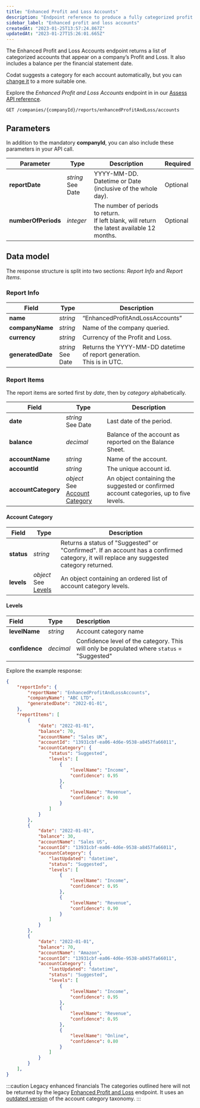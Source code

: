 ```yaml
---
title: "Enhanced Profit and Loss Accounts"
description: "Endpoint reference to produce a fully categorized profit and loss statement"
sidebar_label: "Enhanced profit and loss accounts"
createdAt: "2023-01-25T13:57:24.867Z"
updatedAt: "2023-01-27T15:26:01.665Z"
---
```


The Enhanced Profit and Loss Accounts endpoint returns a list of categorized accounts that appear on a company’s Profit and Loss. It also includes a balance per the financial statement date.

Codat suggests a category for each account automatically, but you can [change it](/assess/enhanced-financials/categorize-accounts) to a more suitable one. 

Explore the _Enhanced Profit and Loss Accounts_ endpoint in in our [Assess API reference](/assess-api#/operations/get-companies-companyId-reports-enhancedProfitAndLoss-accounts).

`GET /companies/{companyId}/reports/enhancedProfitAndLoss/accounts`

## Parameters

In addition to the mandatory **companyId**, you can also include these parameters in your API call.

| Parameter       	| Type            	| Description                                                                                 	| Required 	|
|-----------------	|-----------------	|---------------------------------------------------------------------------------------------	|----------	|
| **reportDate**     	| _string_<br/>See Date 	| YYYY-MM-DD.<br/>Datetime or Date (inclusive of the whole day).                                   	| Optional 	|
| **numberOfPeriods** 	| _integer_         	| The number of periods to return.<br/>If left blank, will return the latest available 12 months.  	| Optional 	|

## Data model

The response structure is split into two sections: _Report Info_ and _Report Items_.

### Report Info

| Field         	| Type            	| Description                                                           	|
|---------------	|-----------------	|-----------------------------------------------------------------------	|
| **name**          	| _string_        	| “EnhancedProfitAndLossAccounts”                                        	|
| **companyName**   	| _string_          	| Name of the company queried.                                          	|
| **currency**    	| _string_          	| Currency of the Profit and Loss.                                        	|
| **generatedDate** 	| _string_<br/>See Date  	| Returns the YYYY-MM-DD datetime of report generation. <br/>This is in UTC.  	|

### Report Items

The report items are sorted first by _date_, then by _category_ alphabetically. 

| Field           	| Type                        	| Description                                                                            	|
|-----------------	|-----------------------------	|----------------------------------------------------------------------------------------	|
| **date**            	| _string_<br/>See Date              	| Last date of the period.                                                               	|
| **balance**         	| _decimal_                     	| Balance of the account as reported on the Balance Sheet.                               	|
| **accountName**     	| _string_                      	| Name of the account.                                                                   	|
| **accountId**       	| _string_                      	| The unique account id.                                                                 	|
| **accountCategory** 	| _object_<br/>See [Account Category](#account-category) 	| An object containing the suggested or confirmed account categories, up to five levels.  	|

#### Account Category

| Field  	| Type                 	| Description                                                                                                                              	|
|--------	|----------------------	|------------------------------------------------------------------------------------------------------------------------------------------	|
| **status** 	| _string_               	| Returns a status of "Suggested" or "Confirmed". If an account has a confirmed category, it will replace any suggested category returned. 	|
| **levels** 	| _object_<br/>See [Levels](#levels)  	| An object containing an ordered list of account category levels.                                                                         	|

#### Levels

| Field         | Type      | Description                                                                                |
| :------------ | :-------- | :----------------------------------------------------------------------------------------- |
| **levelName** | _string_  | Account category name                                                                      |
| **confidence** | _decimal_ | Confidence level of the category. This will only be populated where `status` = "Suggested" |

Explore the example response:

```json
{
    "reportInfo": {
        "reportName": "EnhancedProfitAndLossAccounts",
        "companyName": "ABC LTD",
        "generatedDate": "2022-01-01",
    },
    "reportItems": [
        {
            "date": "2022-01-01",
            "balance": 70,
            "accountName": "Sales UK",
            "accountId": "13931cbf-ea06-4d6e-9538-a8457fa66011",
            "accountCategory": {
                "status": "Suggested",
                "levels": [
                    {
                        "levelName": "Income",
                        "confidence": 0.95
                    },
                    {
                        "levelName": "Revenue",
                        "confidence": 0.90
                    }
                ]
            }
        },
        {
            "date": "2022-01-01",
            "balance": 30,
            "accountName": "Sales US",
            "accountId": "13931cbf-ea06-4d6e-9538-a8457fa66011",
            "accountCategory": {
                "lastUpdated": "datetime",
                "status": "Suggested",
                "levels": [
                    {
                        "levelName": "Income",
                        "confidence": 0.95
                    },
                    {
                        "levelName": "Revenue",
                        "confidence": 0.90
                    }
                ]
            }
        },
        {
            "date": "2022-01-01",
            "balance": 70,
            "accountName": "Amazon",
            "accountId": "13931cbf-ea06-4d6e-9538-a8457fa66011",
            "accountCategory": {
                "lastUpdated": "datetime",
                "status": "Suggested",
                "levels": [
                    {
                        "levelName": "Income",
                        "confidence": 0.95
                    },
                    {
                        "levelName": "Revenue",
                        "confidence": 0.95
                    },
                    {
                        "levelName": "Online",
                        "confidence": 0.80
                    }
                ]
            }
        }
    ],
}
```

:::caution Legacy enhanced financials 
The categories outlined here will not be returned by the legacy [Enhanced Profit and Loss](/assess/enhanced-financials/legacy/profit-and-loss) endpoint. It uses an [outdated version](/assess/categories) of the account category taxonomy.
:::